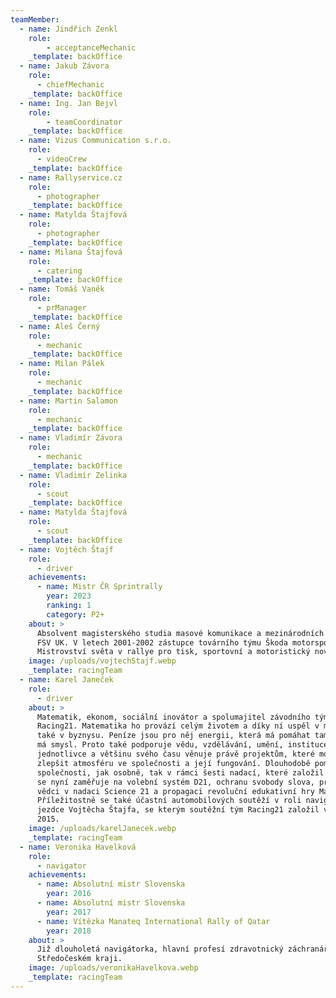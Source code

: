 ```yaml
---
teamMember:
  - name: Jindřich Zenkl
    role:
        - acceptanceMechanic
    _template: backOffice
  - name: Jakub Závora
    role: 
      - chiefMechanic
    _template: backOffice
  - name: Ing. Jan Bejvl
    role:
        - teamCoordinator
    _template: backOffice
  - name: Vizus Communication s.r.o.
    role:
      - videoCrew
    _template: backOffice
  - name: Rallyservice.cz
    role:
      - photographer
    _template: backOffice
  - name: Matylda Štajfová
    role:
      - photographer
    _template: backOffice
  - name: Milana Štajfová
    role:
      - catering
    _template: backOffice
  - name: Tomáš Vaněk
    role:
      - prManager
    _template: backOffice
  - name: Aleš Černý
    role:
      - mechanic
    _template: backOffice
  - name: Milan Pálek
    role:
      - mechanic
    _template: backOffice
  - name: Martin Salamon
    role:
      - mechanic
    _template: backOffice
  - name: Vladimír Závora
    role:
      - mechanic
    _template: backOffice
  - name: Vladimír Zelinka
    role:
      - scout
    _template: backOffice
  - name: Matylda Štajfová
    role:
      - scout
    _template: backOffice
  - name: Vojtěch Štajf
    role:
      - driver
    achievements:
      - name: Mistr ČR Sprintrally
        year: 2023
        ranking: 1
        category: P2+
    about: >
      Absolvent magisterského studia masové komunikace a mezinárodních studií
      FSV UK. V letech 2001-2002 zástupce továrního týmu Škoda motorsport v
      Mistrovství světa v rallye pro tisk, sportovní a motoristický novinář.
    image: /uploads/vojtechStajf.webp
    _template: racingTeam
  - name: Karel Janeček
    role:
      - driver
    about: >
      Matematik, ekonom, sociální inovátor a spolumajitel závodního týmu
      Racing21. Matematika ho provází celým životem a díky ní uspěl v minulosti
      také v byznysu. Peníze jsou pro něj energii, která má pomáhat tam, kde to
      má smysl. Proto také podporuje vědu, vzdělávání, umění, instituce i nadané
      jednotlivce a většinu svého času věnuje právě projektům, které mohou
      zlepšit atmosféru ve společnosti a její fungování. Dlouhodobě pomáhá naší
      společnosti, jak osobně, tak v rámci šesti nadací, které založil. Primárně
      se nyní zaměřuje na volební systém D21, ochranu svobody slova, práci s
      vědci v nadaci Science 21 a propagaci revoluční edukativní hry Mathesso.
      Příležitostně se také účastní automobilových soutěží v roli navigátora
      jezdce Vojtěcha Štajfa, se kterým soutěžní tým Racing21 založil v roce
      2015.
    image: /uploads/karelJanecek.webp
    _template: racingTeam
  - name: Veronika Havelková
    role:
      - navigator
    achievements:
      - name: Absolutní mistr Slovenska
        year: 2016
      - name: Absolutní mistr Slovenska
        year: 2017
      - name: Vítězka Manateq International Rally of Qatar
        year: 2018
    about: >
      Již dlouholetá navigátorka, hlavní profesí zdravotnický záchranář ve
      Středočeském kraji.
    image: /uploads/veronikaHavelkova.webp
    _template: racingTeam
---
```


